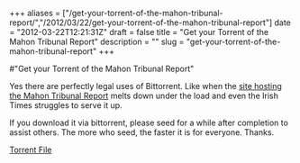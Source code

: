 +++
aliases = ["/get-your-torrent-of-the-mahon-tribunal-report/","/2012/03/22/get-your-torrent-of-the-mahon-tribunal-report"]
date = "2012-03-22T12:21:31Z"
draft = false
title = "Get your Torrent of the Mahon Tribunal Report"
description = ""
slug = "get-your-torrent-of-the-mahon-tribunal-report"
+++

#"Get your Torrent of the Mahon Tribunal Report"

Yes there are perfectly legal uses of Bittorrent. Like when the <a href="http://www.flood-tribunal.ie/asp/Reports.asp?objectid=310&amp;Mode=0&amp;RecordID=504">site hosting the Mahon Tribunal Report</a> melts down under the load and even the Irish Times struggles to serve it up.

If you download it via bittorrent, please seed for a while after completion to assist others. The more who seed, the faster it is for everyone. Thanks.

<a href="http://ec2-46-137-40-194.eu-west-1.compute.amazonaws.com/static/Flood_Mahon_Tribunal_Report.pdf.torrent">Torrent File</a>